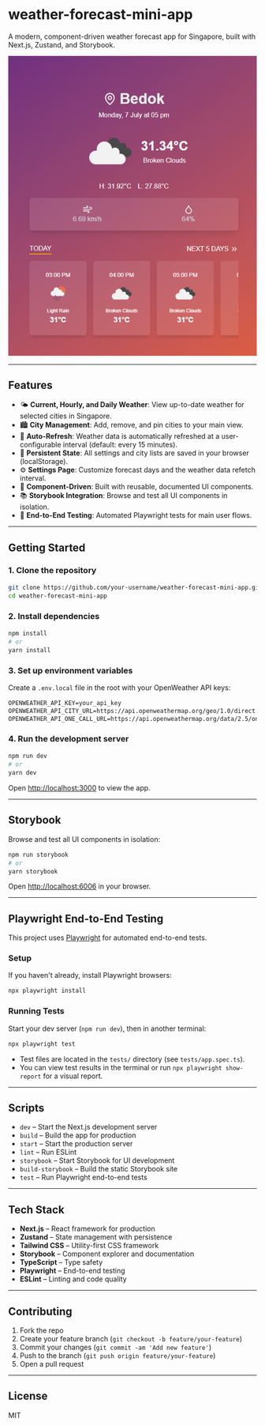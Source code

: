 # weather-forecast-mini-app

A modern, component-driven weather forecast app for Singapore, built with Next.js, Zustand, and Storybook.

![alt text](splash.png)

---

## Features

- 🌤️ **Current, Hourly, and Daily Weather**: View up-to-date weather for selected cities in Singapore.
- 🏙️ **City Management**: Add, remove, and pin cities to your main view.
- 🔄 **Auto-Refresh**: Weather data is automatically refreshed at a user-configurable interval (default: every 15 minutes).
- 💾 **Persistent State**: All settings and city lists are saved in your browser (localStorage).
- ⚙️ **Settings Page**: Customize forecast days and the weather data refetch interval.
- 🧩 **Component-Driven**: Built with reusable, documented UI components.
- 📚 **Storybook Integration**: Browse and test all UI components in isolation.
- 🧪 **End-to-End Testing**: Automated Playwright tests for main user flows.

---

## Getting Started

### 1. Clone the repository

```bash
git clone https://github.com/your-username/weather-forecast-mini-app.git
cd weather-forecast-mini-app
```

### 2. Install dependencies

```bash
npm install
# or
yarn install
```

### 3. Set up environment variables

Create a `.env.local` file in the root with your OpenWeather API keys:

```
OPENWEATHER_API_KEY=your_api_key
OPENWEATHER_API_CITY_URL=https://api.openweathermap.org/geo/1.0/direct
OPENWEATHER_API_ONE_CALL_URL=https://api.openweathermap.org/data/2.5/onecall
```

### 4. Run the development server

```bash
npm run dev
# or
yarn dev
```

Open [http://localhost:3000](http://localhost:3000) to view the app.

---

## Storybook

Browse and test all UI components in isolation:

```bash
npm run storybook
# or
yarn storybook
```

Open [http://localhost:6006](http://localhost:6006) in your browser.

---

## Playwright End-to-End Testing

This project uses [Playwright](https://playwright.dev/) for automated end-to-end tests.

### Setup

If you haven't already, install Playwright browsers:

```bash
npx playwright install
```

### Running Tests

Start your dev server (`npm run dev`), then in another terminal:

```bash
npx playwright test
```

- Test files are located in the `tests/` directory (see `tests/app.spec.ts`).
- You can view test results in the terminal or run `npx playwright show-report` for a visual report.

---

## Scripts

- `dev` – Start the Next.js development server
- `build` – Build the app for production
- `start` – Start the production server
- `lint` – Run ESLint
- `storybook` – Start Storybook for UI development
- `build-storybook` – Build the static Storybook site
- `test` – Run Playwright end-to-end tests

---

## Tech Stack

- **Next.js** – React framework for production
- **Zustand** – State management with persistence
- **Tailwind CSS** – Utility-first CSS framework
- **Storybook** – Component explorer and documentation
- **TypeScript** – Type safety
- **Playwright** – End-to-end testing
- **ESLint** – Linting and code quality

---

## Contributing

1. Fork the repo
2. Create your feature branch (`git checkout -b feature/your-feature`)
3. Commit your changes (`git commit -am 'Add new feature'`)
4. Push to the branch (`git push origin feature/your-feature`)
5. Open a pull request

---

## License

MIT